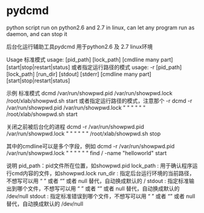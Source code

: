 # pydcmd
python script run on python2.6 and 2.7 in linux, can let any program run as daemon, and can stop it 

后台化运行辅助工具pydcmd 用于python2.6 及 2.7 linux环境

Usage
标准模式
usage: [pid_path] [lock_path] [cmdline many part] [start|stop|restart|status]
或者指定运行路径的模式
usage:  -r [pid_path] [lock_path] [run_dir] [stdout] [stderr] [cmdline many part] [start|stop|restart|status]

示例
标准模式
dcmd /var/run/showpwd.pid /var/run/showpwd.lock /root/xlab/showpwd.sh start
或者指定运行路径的模式，注意那个 -r
dcmd -r /var/run/showpwd.pid /var/run/showpwd.lock " " " " " " /root/xlab/showpwd.sh start

关闭之前被后台化的进程
dcmd -r /var/run/showpwd.pid /var/run/showpwd.lock " " " " " " /root/xlab/showpwd.sh stop

其中的cmdline可以是多个字段，例如
dcmd -r /var/run/showpwd.pid /var/run/showpwd.lock " " " " " " find / -name "helloworld" start


说明
pid_path：pid文件所在位置，如showpwd.pid
lock_path : 用于确认程序运行cmd内容的文件，如showpwd.lock
run_dir : 指定后台运行环境的当前路径，不想写可以用 “ ” 或者 “” 或者 null 替代，自动换成默认的 /
stdout : 指定标准输出到哪个文件，不想写可以用 “ ” 或者 “” 或者 null 替代，自动换成默认的 /dev/null
stdout : 指定标准错误到哪个文件，不想写可以用 “ ” 或者 “” 或者 null 替代，自动换成默认的 /dev/null
